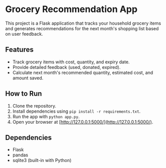 # Grocery Recommendation App

This project is a Flask application that tracks your household grocery items and generates recommendations for the next month's shopping list based on user feedback.

## Features
- Track grocery items with cost, quantity, and expiry date.
- Provide detailed feedback (used, donated, expired).
- Calculate next month's recommended quantity, estimated cost, and amount saved.

## How to Run
1. Clone the repository.
2. Install dependencies using `pip install -r requirements.txt`.
3. Run the app with `python app.py`.
4. Open your browser at [http://127.0.0.1:5000/](http://127.0.0.1:5000/).

## Dependencies
- Flask
- pandas
- sqlite3 (built-in with Python)
